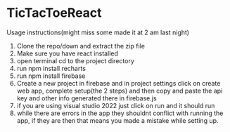 # TicTacToeReact

Usage instructions(might miss some made it at 2 am last night)
1) Clone the repo/down and extract the zip file
2) Make sure you have react installed
3) open terminal cd to the project directory
4) run npm install recharts
5) run npm install firebase
6) Create a new project in firebase and in project settings click on create web app, complete setup(the 2 steps) and then copy and paste the api key and other info generated there in firebase.js
7) if you are using visual studio 2022 just click on run and it should run
8) while there are errors in the app they shouldnt conflict with running the app, if they are then that means you made a mistake while setting up.
